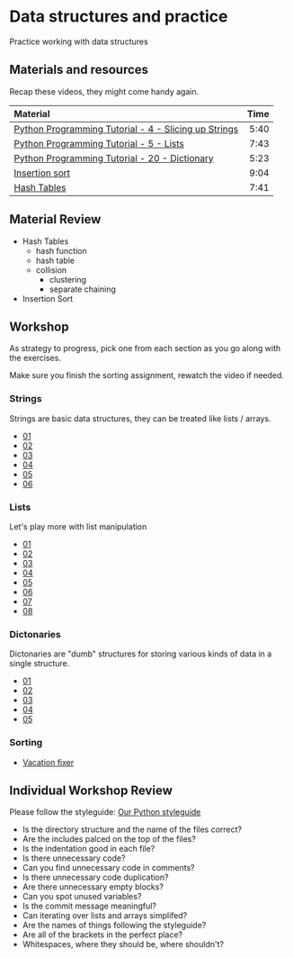 # Data structures and practice
Practice working with data structures

## Materials and resources

Recap these videos, they might come handy again.

| Material | Time |
|:---------|-----:|
| [Python Programming Tutorial - 4 - Slicing up Strings](https://www.youtube.com/watch?v=YbipxqSKx-E) | 5:40 |
| [Python Programming Tutorial - 5 - Lists](https://www.youtube.com/watch?v=1yUn-ydsgKk) | 7:43 |
| [Python Programming Tutorial - 20 - Dictionary](https://www.youtube.com/watch?v=BSNFRKG1MfE) | 5:23 |
| [Insertion sort](https://www.youtube.com/watch?v=DFG-XuyPYUQ) | 9:04 |
| [Hash Tables](https://www.youtube.com/watch?v=h2d9b_nEzoA) | 7:41 |

## Material Review
- Hash Tables
  - hash function
  - hash table
  - collision
    - clustering
    - separate chaining
- Insertion Sort

## Workshop

As strategy to progress, pick one from each section as you go along with the exercises.

Make sure you finish the sorting assignment, rewatch the video if needed.

### Strings

Strings are basic data structures, they can be treated like lists / arrays.

 -  [01](strings/simplereplace/simplereplace.py)
 -  [02](strings/reverse/reverse.py)
 -  [03](strings/urlfixer/urlfixer.py)
 -  [04](strings/takeslonger/takeslonger.py)
 -  [05](strings/todoprint/todoprint.py)
 -  [06](strings/hewillnever/hewillnever.py)


### Lists

Let's play more with list manipulation

 -  [01](lists/solarsystem/solarsystem.py)
 -  [02](lists/matchmaking/matchmaking.py)
 -  [03](lists/appendletter/appendletter.py)
 -  [04](lists/candyshop/candyshop.py)
 -  [05](lists/elementfinder/elementfinder.py)
 -  [06](lists/isinlist/isinlist.py)
 -  [07](lists/quoteswap/quoteswap.py)
 -  [08](lists/calculator/calculator.py)


### Dictonaries

Dictonaries are "dumb" structures for storing various kinds of data in a single structure.

 -  [01](hashes/student-counter/student-counter.py)
 -  [02](hashes/student-filter/student-filter.py)
 -  [03](hashes/bank-transfer/bank-transfer.py)
 -  [04](hashes/festival-entry/festival-entry.py)
 -  [05](hashes/table-printer/table-printer.py)

### Sorting

 - [Vacation fixer](sorting/vacation.py)

## Individual Workshop Review
Please follow the styleguide: [Our Python styleguide](../../styleguide/python.md)

- Is the directory structure and the name of the files correct?
- Are the includes palced on the top of the files?
- Is the indentation good in each file?
- Is there unnecessary code?
- Can you find unnecessary code in comments?
- Is there unnecessary code duplication?
- Are there unnecessary empty blocks?
- Can you spot unused variables?
- Is the commit message meaningful?
- Can iterating over lists and arrays simplifed?
- Are the names of things following the styleguide?
- Are all of the brackets in the perfect place?
- Whitespaces, where they should be, where shouldn't?
